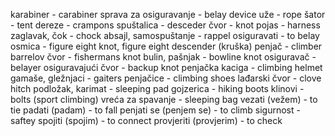karabiner - carabiner
sprava za osiguravanje - belay device
uže - rope
šator - tent
dereze - crampons
spuštalica - desceder
čvor - knot
pojas - harness
zaglavak, čok - chock
absajl, samospuštanje - rappel
osiguravati - to belay
osmica - figure eight knot, figure eight descender (kruška)
penjač - climber
barrelov čvor - fishermans knot
bulin, pašnjak - bowline knot
osiguravač - belayer
osiguravajući čvor - backup knot
penjačka kaciga - climbing helmet
gamaše, gležnjaci - gaiters
penjačice - climbing shoes
lađarski čvor - clove hitch
podložak, karimat - sleeping pad
gojzerica - hiking boots
klinovi - bolts (sport climbing)
vreća za spavanje - sleeping bag
vezati (vežem) - to tie
padati (padam) - to fall
penjati se (penjem se) - to climb
sigurnost - saftey
spojiti (spojim) - to connect
provjeriti (provjerim) - to check

